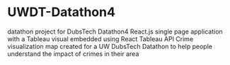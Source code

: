 # UWDT-Datathon4
datathon project for DubsTech Datathon4
React.js single page application with a Tableau visual embedded using React Tableau API
Crime visualization map created for a UW DubsTech Datathon to help people understand the
impact of crimes in their area 
